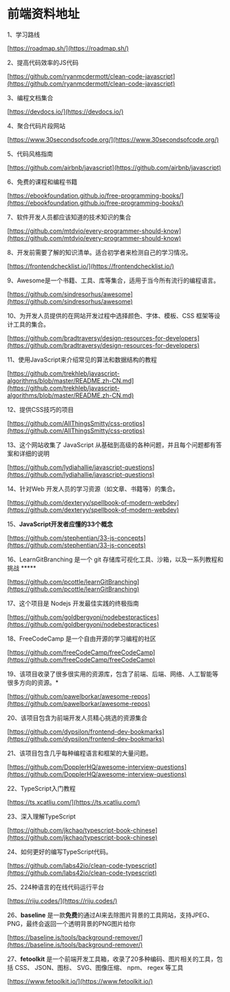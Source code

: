 # 前端资料地址

1、学习路线

[https://roadmap.sh/](https://roadmap.sh/)

2、提高代码效率的JS代码

[https://github.com/ryanmcdermott/clean-code-javascript](https://github.com/ryanmcdermott/clean-code-javascript)

3、编程文档集合

[https://devdocs.io/](https://devdocs.io/)

4、聚合代码片段网站

[https://www.30secondsofcode.org/](https://www.30secondsofcode.org/)

5、代码风格指南

[https://github.com/airbnb/javascript](https://github.com/airbnb/javascript)

6、免费的课程和编程书籍

[https://ebookfoundation.github.io/free-programming-books/](https://ebookfoundation.github.io/free-programming-books/)

7、软件开发人员都应该知道的技术知识的集合

[https://github.com/mtdvio/every-programmer-should-know](https://github.com/mtdvio/every-programmer-should-know)

8、开发前需要了解的知识清单。适合初学者来检测自己的学习情况。

[https://frontendchecklist.io/](https://frontendchecklist.io/)

9、Awesome是一个书籍、工具、库等集合，适用于当今所有流行的编程语言。

[https://github.com/sindresorhus/awesome](https://github.com/sindresorhus/awesome)

10、为开发人员提供的在网站开发过程中选择颜色、字体、模板、CSS 框架等设计工具的集合。

[https://github.com/bradtraversy/design-resources-for-developers](https://github.com/bradtraversy/design-resources-for-developers)

11、使用JavaScript来介绍常见的算法和数据结构的教程

[https://github.com/trekhleb/javascript-algorithms/blob/master/README.zh-CN.md](https://github.com/trekhleb/javascript-algorithms/blob/master/README.zh-CN.md)

12、提供CSS技巧的项目

[https://github.com/AllThingsSmitty/css-protips](https://github.com/AllThingsSmitty/css-protips)

13、这个网站收集了 JavaScript 从基础到高级的各种问题，并且每个问题都有答案和详细的说明

[https://github.com/lydiahallie/javascript-questions](https://github.com/lydiahallie/javascript-questions)

14、针对Web 开发人员的学习资源（如文章、书籍等）的集合。

[https://github.com/dexteryy/spellbook-of-modern-webdev](https://github.com/dexteryy/spellbook-of-modern-webdev)

15、**JavaScript开发者应懂的33个概念**

[https://github.com/stephentian/33-js-concepts](https://github.com/stephentian/33-js-concepts)

16、LearnGitBranching 是一个 git 存储库可视化工具、沙箱，以及一系列教程和挑战 *****

[https://github.com/pcottle/learnGitBranching](https://github.com/pcottle/learnGitBranching)

17、这个项目是 Nodejs 开发最佳实践的终极指南

[https://github.com/goldbergyoni/nodebestpractices](https://github.com/goldbergyoni/nodebestpractices)

18、FreeCodeCamp 是一个自由开源的学习编程的社区

[https://github.com/freeCodeCamp/freeCodeCamp](https://github.com/freeCodeCamp/freeCodeCamp)

19、该项目收录了很多很实用的资源库，包含了前端、后端、网络、人工智能等很多方向的资源。*

[https://github.com/pawelborkar/awesome-repos](https://github.com/pawelborkar/awesome-repos)

20、该项目包含为前端开发人员精心挑选的资源集合

[https://github.com/dypsilon/frontend-dev-bookmarks](https://github.com/dypsilon/frontend-dev-bookmarks)

21、该项目包含几乎每种编程语言和框架的大量问题。

[https://github.com/DopplerHQ/awesome-interview-questions](https://github.com/DopplerHQ/awesome-interview-questions)

22、TypeScript入门教程

[https://ts.xcatliu.com/](https://ts.xcatliu.com/)

23、深入理解TypeScript

[https://github.com/jkchao/typescript-book-chinese](https://github.com/jkchao/typescript-book-chinese)

24、如何更好的编写TypeScript代码。

[https://github.com/labs42io/clean-code-typescript](https://github.com/labs42io/clean-code-typescript)

25、224种语言的在线代码运行平台

[https://riju.codes/](https://riju.codes/)

26、**baseline** 是一款**免费**的通过AI来去除图片背景的工具网站，支持JPEG、PNG，最终会返回一个透明背景的PNG图片给你

[https://baseline.is/tools/background-remover/](https://baseline.is/tools/background-remover/)

27、**fetoolkit** 是一个前端开发工具箱，收录了20多种编码、图片相关的工具，包括 CSS、 JSON、图标、 SVG、图像压缩、 npm、 regex 等工具

[https://www.fetoolkit.io/](https://www.fetoolkit.io/)